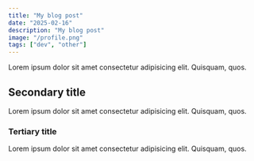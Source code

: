 ```yaml
---
title: "My blog post"
date: "2025-02-16"
description: "My blog post"
image: "/profile.png"
tags: ["dev", "other"]
---
```


Lorem ipsum dolor sit amet consectetur adipisicing elit. Quisquam, quos.

## Secondary title

Lorem ipsum dolor sit amet consectetur adipisicing elit. Quisquam, quos.

### Tertiary title

Lorem ipsum dolor sit amet consectetur adipisicing elit. Quisquam, quos.
